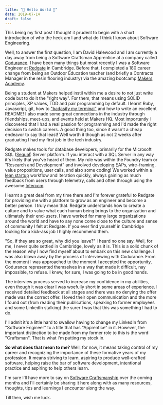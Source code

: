 ```yaml
---
title: "🎉 Hello World 🎉"
date: 2019-07-14
draft: false
---
```

This being my first post I thought it prudent to begin with a short introduction of who the heck am I and what do I think I know about Software Engineering.

Well, to answer the first question, I am David Halewood and I am currently a day away from being a Software Craftsman Apprentice at a company called [Codurance](https://codurance.com). I have been many things but most recently I was a Software Engineer at [Redgate](https://www.red-gate.com) in Cambridge. Before that, I completed a 180 career change from being an Outdoor Education teacher (and briefly a Contracts Manager in the resin flooring industry) via the amazing bootcamp [Makers Academy](https://makers.com).

Being a student at Makers helped instil within me a desire to not just write code but to do it the "right way". For them, that means using SOLID principles, XP values, TDD and pair programming by default. I learnt Ruby, Javascript, git, how to ["badasify my terminal"](https://jilles.me/badassify-your-terminal-and-shell/) and how to write an excellent README! I also made some great connections in the industry through friendships, meet-ups, and events held at Makers HQ. Most importantly I discovered that I had a real passion for programming and I'd made the right decision to switch careers. A good thing too, since it wasn't a cheap endeavor to say that least! Well worth it though as not 2 weeks after graduating I had my first job in the tech industry.

Redgate makes tools for database developers, primarily for the Microsoft SQL ([Sequal](https://medium.com/tableplus/how-to-pronounce-sql-properly-s-q-l-or-sequel-7203a5185676)) Server platform. If you interact with a SQL Server in any way it's likely that you've heard of them. My role was within the Foundry team or "Research and Development" and involved developing EAPs, wire-framing, value propositions, user calls, and also some coding! We worked within a [lean startup](http://theleanstartup.com/) workflow and iteration quickly, always gaining as much feedback from users through telemetry, calls and often through using the awesome [Intercom](http://www.intercom.com).

I learnt a great deal from my time there and I'm forever grateful to Redgate for providing me with a platform to grow as an engineer and become a better person. I truly mean that. Redgate understands how to create a culture and to value what each human being brings to the organization and ultimately their end-users. I have worked for many large organizations around the world and have to say none come close to the culture and sense of community I felt at Redgate. If you ever find yourself in Cambridge looking for a kick-ass job I highly recommend them.

"So, if they are so great, why did you leave?" I heard no one say. Well, for me, I never quite settled in Cambridge, lovely as it is. This is a solid chunk of the reason why I now find myself about to embark on this new challenge. I was also blown away by the process of interviewing with Codurance. From the moment I was approached to the moment I accepted the opportunity, Codurance represented themselves in a way that made it difficult, nay impossible, to refuse. I knew, for sure, I was going to be in good hands.

The interview process served to increase my confidence in my abilities, even though it was clear I was woefully short in some areas of experience. I received detailed feedback at all stages and there was no denying the offer made was the correct offer. I loved their open communication and the more I found out (from reading their publications, speaking to former employees and some LinkedIn stalking) the surer I was that this was something I had to do.

I'll admit it's a little hard to swallow having to change my LinkedIn from "Software Engineer" to a title that has "Apprentice" in it. However, the important distinction to be made from my former role to this is the word "Craftsman". That is what I'm putting my stock in.

**So what does that mean to me?** Well, for now, it means taking control of my career and recognizing the importance of these formative years of my profession. It means striving to learn, aspiring to produce well-crafted software, helping raise the bar of software development, intentional practice and aspiring to help others learn.

I'm sure I'll have more to say on [Software Craftsmanship](http://manifesto.softwarecraftsmanship.org/) over the coming months and I'll certainly be sharing it here along with as many resources, thoughts, tips and learnings I encounter along the way.

Till then, wish me luck.
